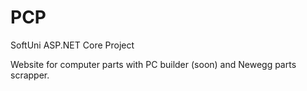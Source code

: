 # PCP
SoftUni ASP.NET Core Project

Website for computer parts with PC builder (soon) and Newegg parts scrapper.
